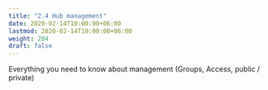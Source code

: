 ```yaml
---
title: "2.4 Hub management"
date: 2020-02-14T10:00:00+06:00
lastmod: 2020-02-14T10:00:00+06:00
weight: 204
draft: false
---
```


Everything you need to know about management (Groups, Access, public / private)